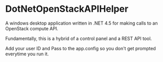 DotNetOpenStackAPIHelper
========================

A windows desktop application written in .NET 4.5 for making calls to an OpenStack compute API.

Fundamentally, this is a hybrid of a control panel and a REST API tool.  

Add your user ID and Pass to the app.config so you don't get prompted everytime you run it.